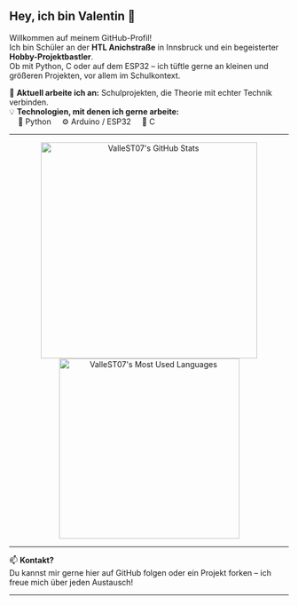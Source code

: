 ## Hey, ich bin Valentin 👋

Willkommen auf meinem GitHub-Profil!  
Ich bin Schüler an der **HTL Anichstraße** in Innsbruck und ein begeisterter **Hobby-Projektbastler**.  
Ob mit Python, C oder auf dem ESP32 – ich tüftle gerne an kleinen und größeren Projekten, vor allem im Schulkontext.

🌱 **Aktuell arbeite ich an:** Schulprojekten, die Theorie mit echter Technik verbinden.  
💡 **Technologien, mit denen ich gerne arbeite:**  
&nbsp;&nbsp;&nbsp;&nbsp;🧠 Python &nbsp;&nbsp;&nbsp;&nbsp;⚙️ Arduino / ESP32 &nbsp;&nbsp;&nbsp;&nbsp;💾 C  

---

<div align="center">
  <img width="390" src="https://github-readme-stats.vercel.app/api?username=ValleST07&theme=transparent&count_private=true&show_icons=true&rank_icon=github&locale=en" alt="ValleST07's GitHub Stats" />
  <br>
  <img width="325" src="https://github-readme-stats.vercel.app/api/top-langs?username=ValleST07&theme=transparent&layout=donut&hide=css&langs_count=8&border_radius=10&show_icons=true&locale=en" alt="ValleST07's Most Used Languages" />
</div>

---

📫 **Kontakt?**  
Du kannst mir gerne hier auf GitHub folgen oder ein Projekt forken – ich freue mich über jeden Austausch!

---

<!--
Optional: Social Links, falls du willst
🔗 [LinkedIn](https://www.linkedin.com/in/dein-name)  
🌐 [Portfolio](https://deine-website.com)  
-->
